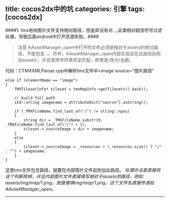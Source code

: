 title: cocos2dx中的坑
categories: 引擎
tags: [cocos2dx]
---
####1. tmx地块图片文件支持相对路径，但是却没有对..,.此类相对路径符号过滤处理，导致后面android中打开资源失败。####
>注意 AAssetManager_open中打开的文件必须是相对于assets的绝对路径，不能包含..，.符号，AAssetManager_open内部实现会在此路径前附加assets/，并且使用字符串完全匹配，即使是/改为\也跪。

代码：CTMXXMLParser.cpp中解析tmx文件中<image source="图片路径"

```
else if (elementName == "image")
{
    TMXTilesetInfo* tileset = tmxMapInfo->getTilesets().back();

    // build full path
    std::string imagename = attributeDict["source"].asString();

    if (_TMXFileName.find_last_of("/") != string::npos)
    {
        string dir = _TMXFileName.substr(0, _TMXFileName.find_last_of("/") + 1);
        tileset->_sourceImage = dir + imagename;
    }
    else
    {
        tileset->_sourceImage = _resources + (_resources.size() ? "/" : "") + imagename;
    }
}
```
这里tmx文件包含路径，就要在内部图片文件前附加此路径。
*处理办法是直接将这个判断除掉，并且内部图片文件直接填写相对于assets的路径，例如assets/img/map/1.png，就直接填img/map/1.png，这个文件名直接传递给AAssetManager_open。*
***
